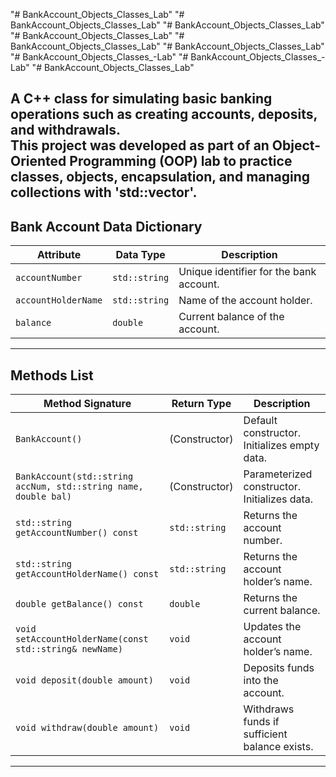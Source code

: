 "# BankAccount_Objects_Classes_Lab" 
"# BankAccount_Objects_Classes_Lab" 
"# BankAccount_Objects_Classes_Lab" 
"# BankAccount_Objects_Classes_Lab" 
"# BankAccount_Objects_Classes_Lab" 
"# BankAccount_Objects_Classes_Lab" 
"# BankAccount_Objects_Classes_-Lab" 
"# BankAccount_Objects_Classes_-Lab" 
"# BankAccount_Objects_Classes_Lab" 

A C++ class for simulating basic banking operations such as creating accounts, deposits, and withdrawals.  
This project was developed as part of an Object-Oriented Programming (OOP) lab to practice classes, objects, encapsulation, and managing collections with 'std::vector'.
---

## Bank Account Data Dictionary

| Attribute             | Data Type     | Description                              |
|------------------------|---------------|------------------------------------------|
| `accountNumber`       | `std::string` | Unique identifier for the bank account.  |
| `accountHolderName`    | `std::string` | Name of the account holder.              |
| `balance`              | `double`      | Current balance of the account.          |
---

## Methods List

| Method Signature                                                 | Return Type   | Description                                   |
|------------------------------------------------------------------|---------------|-----------------------------------------------|
| `BankAccount()`                                                  | (Constructor) | Default constructor. Initializes empty data.  |
| `BankAccount(std::string accNum, std::string name, double bal)`  | (Constructor) | Parameterized constructor. Initializes data.  |
| `std::string getAccountNumber() const`                           | `std::string` | Returns the account number.                   |
| `std::string getAccountHolderName() const`                       | `std::string` | Returns the account holder’s name.            |
| `double getBalance() const`                                      | `double`      | Returns the current balance.                  |
| `void setAccountHolderName(const std::string& newName)`          | `void`        | Updates the account holder’s name.            |
| `void deposit(double amount)`                                    | `void`        | Deposits funds into the account.              |
| `void withdraw(double amount)`                                   | `void`        | Withdraws funds if sufficient balance exists. |
---

